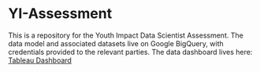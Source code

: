 # YI-Assessment

This is a repository for the Youth Impact Data Scientist Assessment. The data model and associated datasets live on Google BigQuery, with credentials provided to the relevant parties. The data dashboard lives here: [Tableau Dashboard](https://public.tableau.com/views/YI_Assessment/Dashboard1?:language=en-US&publish=yes&:sid=&:redirect=auth&:display_count=n&:origin=viz_share_link)


